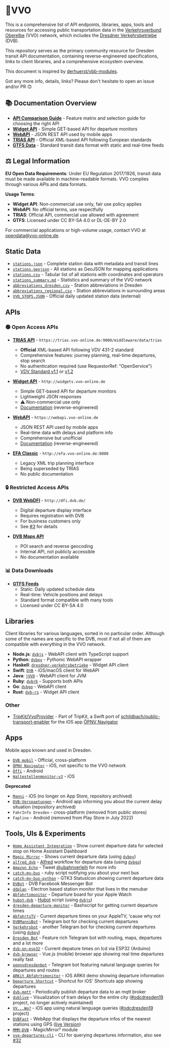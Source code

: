 # 🚏VVO

This is a comprehensive list of API endpoints, libraries, apps, tools and resources for accessing public transportation data in the [Verkehrsverbund Oberelbe](https://www.vvo-online.de/de) (VVO) network, which includes the [Dresdner Verkehrsbetriebe](https://www.dvb.de/de-de/) (DVB).

This repository serves as the primary community resource for Dresden transit API documentation, containing reverse-engineered specifications, links to client libraries, and a comprehensive ecosystem overview.

This document is inspired by [derhuerst/vbb-modules](https://github.com/derhuerst/vbb-modules).

Got any more info, details, links? Please don't hesitate to open an issue and/or PR 🙃

## 📚 Documentation Overview

- **[API Comparison Guide](documentation/api-comparison.md)** - Feature matrix and selection guide for choosing the right API
- **[Widget API](documentation/widgets.md)** - Simple GET-based API for departure monitors
- **[WebAPI](documentation/webapi.md)** - JSON REST API used by mobile apps
- **[TRIAS API](documentation/trias.md)** - Official XML-based API following European standards
- **[GTFS Data](documentation/gtfs.md)** - Standard transit data format with static and real-time feeds

## ⚖️ Legal Information

**EU Open Data Requirements**: Under EU Regulation 2017/1926, transit data must be made available in machine-readable formats. VVO complies through various APIs and data formats.

**Usage Terms**:
- **Widget API**: Non-commercial use only, fair use policy applies
- **WebAPI**: No official terms, use respectfully
- **TRIAS**: Official API, commercial use allowed with agreement
- **GTFS**: Licensed under CC BY-SA 4.0 or DL-DE-BY 2.0

For commercial applications or high-volume usage, contact VVO at opendata@vvo-online.de.

## Static Data

- [`stations.json`](https://raw.githubusercontent.com/kiliankoe/vvo/master/data/stations.json) - Complete station data with metadata and transit lines
- [`stations.geojson`](https://raw.githubusercontent.com/kiliankoe/vvo/master/data/stations.geojson) - All stations as GeoJSON for mapping applications
- [`stations.csv`](https://raw.githubusercontent.com/kiliankoe/vvo/master/data/stations.csv) - Tabular list of all stations with coordinates and operators
- [`stations_summary.md`](https://raw.githubusercontent.com/kiliankoe/vvo/master/data/stations_summary.md) - Statistics and summary of the VVO network
- [`abbreviations_dresden.csv`](https://raw.githubusercontent.com/kiliankoe/vvo/master/data/abbreviations_dresden.csv) - Station abbreviations in Dresden
- [`abbreviations_regional.csv`](https://raw.githubusercontent.com/kiliankoe/vvo/master/data/abbreviations_regional.csv) - Station abbreviations in surrounding areas
- [`VVO_STOPS.JSON`](https://www.vvo-online.de/open_data/VVO_STOPS.JSON) - Official daily updated station data (external)

## APIs

### 🟢 Open Access APIs

- **[TRIAS API](documentation/trias.md)** - `https://trias.vvo-online.de:9000/middleware/data/trias`
  - **Official** XML-based API following VDV 431-2 standard
  - Comprehensive features: journey planning, real-time departures, stop search
  - No authentication required (use RequestorRef: "OpenService")
  - [VDV Standard v1.1](https://www.vdv.de/431-2sds-v1.1.pdfx?forced=true) or [v1.2](https://www.vdv.de/431-2-sdsv1.2.pdfx?forced=false)

- **[Widget API](documentation/widgets.md)** - `http://widgets.vvo-online.de`
  - Simple GET-based API for departure monitors
  - Lightweight JSON responses
  - ⚠️ Non-commercial use only
  - [Documentation](documentation/widgets.md) (reverse-engineered)

- **[WebAPI](documentation/webapi.md)** - `https://webapi.vvo-online.de`
  - JSON REST API used by mobile apps
  - Real-time data with delays and platform info
  - Comprehensive but unofficial
  - [Documentation](documentation/webapi.md) (reverse-engineered)

- **[EFA Classic](http://efa.vvo-online.de:8080)** - `http://efa.vvo-online.de:8080`
  - Legacy XML trip planning interface
  - Being superseded by TRIAS
  - No public documentation

### 🔒 Restricted Access APIs

- **[DVB WebDFI](http://dfi.dvb.de/)** - `http://dfi.dvb.de/`
  - Digital departure display interface
  - Requires registration with DVB
  - For business customers only
  - See [#3](https://github.com/kiliankoe/vvo/issues/3) for details

- **[DVB Maps API](https://www.dvb.de/apps/map/)**
  - POI search and reverse geocoding
  - Internal API, not publicly accessible
  - No documentation available

### 📊 Data Downloads

- **[GTFS Feeds](documentation/gtfs.md)**
  - Static: Daily updated schedule data
  - Real-time: Vehicle positions and delays
  - Standard format compatible with many tools
  - Licensed under CC BY-SA 4.0

## Libraries

Client libraries for various languages, sorted in no particular order. Although some of the names are specific to the DVB, most if not all of them are compatible with everything in the VVO network.

- **Node.js**: [`dvbjs`](https://github.com/kiliankoe/dvbjs) - WebAPI client with TypeScript support
- **Python**: [`dvbpy`](https://github.com/kiliankoe/dvbpy) - Pythonic WebAPI wrapper
- **Haskell**: [`dresdner-verkehrsbetriebe`](https://github.com/offenesdresden/dresdner-verkehrsbetriebe) - Widget API client
- **Swift**: [`DVB`](https://github.com/kiliankoe/DVB) - iOS/macOS client for WebAPI
- **Java**: [`jVVO`](https://github.com/PhilippMatthes/jVVO) - WebAPI client for JVM
- **Ruby**: [`dvbrb`](https://github.com/kiliankoe/dvbrb) - Supports both APIs
- **Go**: [`dvbgo`](https://github.com/kiliankoe/dvbgo) - WebAPI client
- **Rust**: [`dvb-rs`](https://github.com/hoodie/dvb-rs) - Widget API client

### Other

- [TripKit/VvoProvider](https://github.com/alexander-albers/tripkit/blob/main/Sources/TripKit/Provider/Implementations/VvoProvider.swift) - Part of TripKit, a Swift port of [schildbach/public-transport-enabler](https://github.com/schildbach/public-transport-enabler) for the iOS app [ÖPNV Navigator](http://navigatorapp.net)

## Apps

Mobile apps known and used in Dresden.

- [`DVB mobil`](https://www.dvb.de/de-de/fahrplan/dvb-mobil/) - Official, cross-platform
- [`ÖPNV Navigator`](https://itunes.apple.com/de/app/öpnv-navigator/id1239908782?mt=8) - iOS, not specific to the VVO network
- [`Öffi`](https://f-droid.org/packages/de.schildbach.oeffi/) - Android
- [`Haltestellenmonitor-v3`](https://github.com/HanashiDev/Haltestellenmonitor-v3) - iOS

**Deprecated**
- [`Manni`](https://github.com/manni-app/manni-ios) - iOS (no longer on App Store, repository archived)
- [`DVB-Verspaetungen`](https://github.com/alexander-fischer/DVB-Verspaetungen) - Android app informing you about the current delay situation (repository archived)
- `FahrInfo Dresden` - cross-platform (removed from public stores)
- `Faplino` - Android (removed from Play Store in July 2022)

## Tools, UIs & Experiments

- [`Home Assistant Integration`](https://github.com/VDenisyuk/home-assistant-transport) - Show current departure data for selected stop on Home Assistant Dashboard
- [`Magic Mirror`](https://web.archive.org/web/20180422030559/http://blog.thomas-bachmann.com/2016/02/magic-mirror-2-0-mit-gestensteuerung.html) - Shows current departure data (using [`dvbpy`](https://github.com/kiliankoe/dvbpy))
- [`alfred_dvb`](https://github.com/kiliankoe/alfred_dvb) - [Alfred](https://www.alfredapp.com) workflow for departure data (using [`dvbgo`](https://github.com/kiliankoe/dvbgo))
- [`Amazon Echo`](https://twitter.com/ubahnverleih/status/830079491523358721) - Tweet [@ubahnverleih](https://twitter.com/ubahnverleih) for more info
- [`catch-my-bus`](https://github.com/hoodie/catch-my-bus) - ruby script notifying you about your next bus
- [`catch-my-bus-python`](https://github.com/meepoSenpai/catch-my-bus-python) - GTK3 StatusIcon showing current departure data
- [`DVBot`](https://www.messenger.com/t/dvbot) - DVB Facebook Messenger Bot
- [`ddplan`](https://github.com/4gray/ddplan) - Electron based station monitor that lives in the menubar
- [`Abfahrtsmonitor`](https://github.com/HeEAaD/Abfahrtsmonitor) - Departure board for your Apple Watch
- [`hubot-dvb`](https://github.com/kiliankoe/hubot-dvb) - [Hubot](https://hubot.github.com) script (using [`dvbjs`](https://github.com/kiliankoe/dvbjs))
- [`dresden-departure-monitor`](https://github.com/don-philipe/dresden-departure-monitor) - Bashscript for getting current departure times
- [`AbfahrtsTV`](https://github.com/kiliankoe/AbfahrtsTV) - Current departure times on your AppleTV, 'cause why not
- [`DVBManniBot`](https://github.com/freakyblue/DVBManniBot) - Telegram bot for checking current departures
- [`Verkehrsbot`](https://github.com/dirkonet/verkehrsbot) - another Telegram bot for checking current departures (using [`dvbpy`](https://github.com/kiliankoe/dvbpy))
- [`Dresden Bot`](https://github.com/rtwalz/dresden) - Feature rich Telegram bot with routing, maps, departures and a lot more
- [`dvb-on-esp32`](https://github.com/andiikaa/dvb-on-esp32) - Current depature times on lcd via ESP32 (Arduino)
- [`dvb-browser`](https://github.com/pabra/dvb-browser) - Vue.js (mobile) browser app showing real time departures really fast
- [`oepnvdresdenbot`](https://t.me/oepnvdresdenbot) - Telegram bot featuring natural language queries for departures and routes
- [`ARKit Abfahrtsmonitor`](https://chaos.social/@kilian/115061882525155413) - iOS ARKit demo showing departure information
- [`Departure Shortcut`](https://github.com/kiliankoe/shortcuts#dvb-abfahrten) - Shortcut for iOS' Shortcuts app showing departures
- [`dvb-mqtt`](https://github.com/seb-daehne/dvb-mqtt) - Periodically publish departure data to an mqtt broker
- [`dvblive`](https://github.com/Tiffel/dvblive) - Visualization of tram delays for the entire city ([#odcdresden19](http://dresden.de/odcdresden19) project, no longer actively maintained)
- [`VV...Wo?`](https://github.com/kiliankoe/vvwo) - iOS app using natural language queries ([#odcdresden19](http://dresden.de/odcdresden19) project)
- [`DVBFast`](https://github.com/lucasvog/dvbfast) - WebApp that displays the departure infos of the nearest stations using GPS ([live Version](https://dvbfast.github.io/))
- [`MMM-DVB`](https://github.com/skastenholz/MMM-DVB) - MagicMirror² module
- [`vvo-departures-cli`](https://aur.archlinux.org/packages/vvo-departures-cli) - CLI for querying departures information, also see [#32](https://github.com/kiliankoe/vvo/issues/32)
